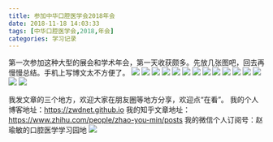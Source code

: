 ```yaml
---
title: 参加中华口腔医学会2018年会
date: 2018-11-18 14:03:33
tags: [中华口腔医学会,2018,年会]
categories: 学习记录
---
```

第一次参加这种大型的展会和学术年会，第一天收获颇多。先放几张图吧，回去再慢慢总结。手机上写博文太不方便了。
![](https://zymblog-1258069789.cos.ap-chengdu.myqcloud.com/blog0024-2018zhkqyxhchjl/01.jpg)
![](https://zymblog-1258069789.cos.ap-chengdu.myqcloud.com/blog0024-2018zhkqyxhchjl/02.jpg)
![](https://zymblog-1258069789.cos.ap-chengdu.myqcloud.com/blog0024-2018zhkqyxhchjl/03.jpg)
![](https://zymblog-1258069789.cos.ap-chengdu.myqcloud.com/blog0024-2018zhkqyxhchjl/04.jpg)
![](https://zymblog-1258069789.cos.ap-chengdu.myqcloud.com/blog0024-2018zhkqyxhchjl/05.jpg)
![](https://zymblog-1258069789.cos.ap-chengdu.myqcloud.com/blog0024-2018zhkqyxhchjl/06.jpg)
![](https://zymblog-1258069789.cos.ap-chengdu.myqcloud.com/blog0024-2018zhkqyxhchjl/07.jpg)
![](https://zymblog-1258069789.cos.ap-chengdu.myqcloud.com/blog0024-2018zhkqyxhchjl/08.jpg)
![](https://zymblog-1258069789.cos.ap-chengdu.myqcloud.com/blog0024-2018zhkqyxhchjl/09.jpg)
![](https://zymblog-1258069789.cos.ap-chengdu.myqcloud.com/blog0024-2018zhkqyxhchjl/10.jpg)
![](https://zymblog-1258069789.cos.ap-chengdu.myqcloud.com/blog0024-2018zhkqyxhchjl/11.jpg)
![](https://zymblog-1258069789.cos.ap-chengdu.myqcloud.com/blog0024-2018zhkqyxhchjl/12.jpg)
![](https://zymblog-1258069789.cos.ap-chengdu.myqcloud.com/blog0024-2018zhkqyxhchjl/13.jpg)
![](https://zymblog-1258069789.cos.ap-chengdu.myqcloud.com/blog0024-2018zhkqyxhchjl/14.jpg)
![](https://zymblog-1258069789.cos.ap-chengdu.myqcloud.com/blog0024-2018zhkqyxhchjl/15.jpg)

我发文章的三个地方，欢迎大家在朋友圈等地方分享，欢迎点“在看”。
我的个人博客地址：https://zwdnet.github.io
我的知乎文章地址： https://www.zhihu.com/people/zhao-you-min/posts
我的微信个人订阅号：赵瑜敏的口腔医学学习园地
![](https://zymblog-1258069789.cos.ap-chengdu.myqcloud.com/other/wx.jpg)